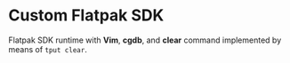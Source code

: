 # Custom Flatpak SDK

Flatpak SDK runtime with **Vim**, **cgdb**, and **clear** command implemented by means of ```tput clear```.
